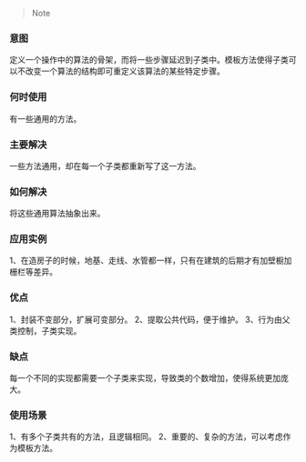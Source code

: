 > Note

### 意图
定义一个操作中的算法的骨架，而将一些步骤延迟到子类中。模板方法使得子类可以不改变一个算法的结构即可重定义该算法的某些特定步骤。

### 何时使用
有一些通用的方法。

### 主要解决
一些方法通用，却在每一个子类都重新写了这一方法。

### 如何解决
将这些通用算法抽象出来。

### 应用实例
1、在造房子的时候，地基、走线、水管都一样，只有在建筑的后期才有加壁橱加栅栏等差异。

### 优点
1、封装不变部分，扩展可变部分。
2、提取公共代码，便于维护。
3、行为由父类控制，子类实现。

### 缺点
每一个不同的实现都需要一个子类来实现，导致类的个数增加，使得系统更加庞大。

### 使用场景
1、有多个子类共有的方法，且逻辑相同。
2、重要的、复杂的方法，可以考虑作为模板方法。
